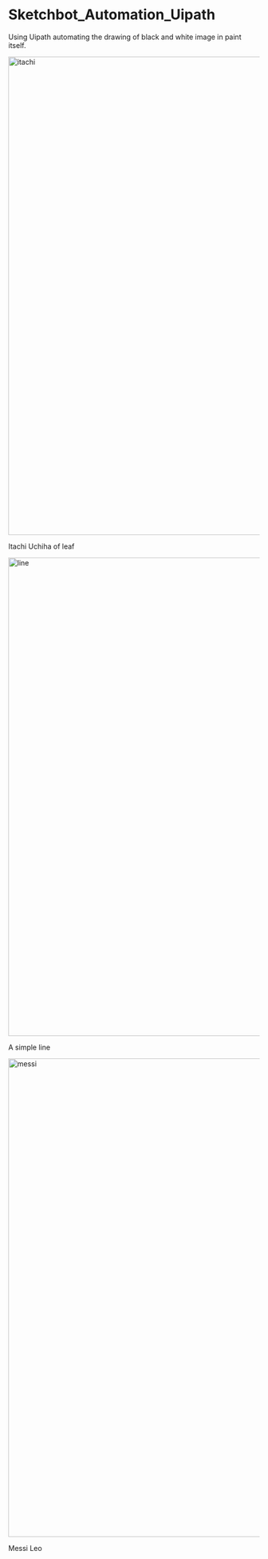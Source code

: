 # Sketchbot_Automation_Uipath
Using Uipath automating the drawing of black and white image in paint itself. 


<img width="957" alt="itachi" src="https://github.com/Yuvaraja-M/Sketchbot_Automation_Uipath/assets/84231769/2a9e81df-449f-4c09-8772-5a6f8f6ad139">

Itachi Uchiha of leaf

<img width="957" alt="line" src="https://github.com/Yuvaraja-M/Sketchbot_Automation_Uipath/assets/84231769/ccdea517-62cf-423c-930f-a0b04183083f">

A simple line

<img width="957" alt="messi" src="https://github.com/Yuvaraja-M/Sketchbot_Automation_Uipath/assets/84231769/f92507a2-aa1a-4553-b3d1-f18c38103c90">

Messi Leo
